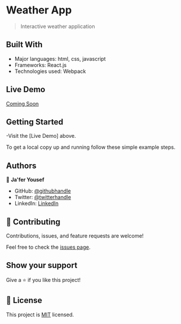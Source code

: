 # Weather App

> Interactive weather application


## Built With

- Major languages: html, css, javascript
- Frameworks: React.js
- Technologies used: Webpack

## Live Demo 

[Coming Soon]()


## Getting Started

-Visit the [Live Demo] above.

To get a local copy up and running follow these simple example steps.


## Authors

👤 **Ja'fer Yousef**

- GitHub: [@githubhandle](https://github.com/jaferIdrees)
- Twitter: [@twitterhandle](https://twitter.com/jafel_l)
- LinkedIn: [LinkedIn](https://linkedin.com/in/jaferll)


## 🤝 Contributing

Contributions, issues, and feature requests are welcome!

Feel free to check the [issues page](../../issues/).

## Show your support

Give a ⭐️ if you like this project!


## 📝 License

This project is [MIT](./MIT.md) licensed.
